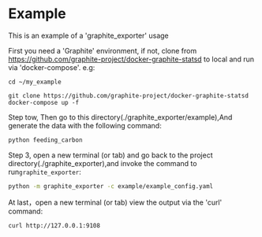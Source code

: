 # Example
This is an example of a 'graphite_exporter' usage

First you need a 'Graphite' environment, if not, clone from https://github.com/graphite-project/docker-graphite-statsd to local and run via 'docker-compose'.
e.g:
```basn
cd ~/my_example

git clone https://github.com/graphite-project/docker-graphite-statsd
docker-compose up -f
```
Step tow, Then go to this directory(./graphite_exporter/example),And generate the data with the following command:
```bash
python feeding_carbon
```

Step 3, open a new terminal (or tab) and go back to the project directory(./graphite_exporter),and invoke the command to run`graphite_exporter`:
```bash
python -m graphite_exporter -c example/example_config.yaml
```
At last，open a new terminal (or tab) view the output via the 'curl' command:
```bash
curl http://127.0.0.1:9108
```
